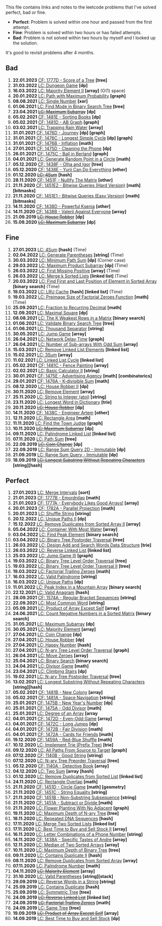 This file contains links and notes to the leetcode problems that I've solved perfect, bad or fine.

* **Perfect**: Problem is solved within one hour and passed from the first attempt.
* **Fine**: Problem is solved within two hours or has failed attempts.
* **Bad**: Problem is not solved within two hours by myself and I looked up the solution.

It's good to revisit problems after 4 months.

## Bad
1. **22.01.2023** [CF: 1777D - Score of a Tree](https://codeforces.com/contest/1777/problem/D) **\[tree]**
1. **31.03.2022** [LC: Dungeon Game](https://leetcode.com/problems/dungeon-game/) **\[dp]**
1. **16.03.2022** [LC: Majority Element II](https://leetcode.com/problems/majority-element-ii/) **\[array]** (O(1) space)
1. **20.01.2022** [LC: Path with Maximum Probability](https://leetcode.com/problems/path-with-maximum-probability/) **\[graph]**
1. **08.08.2021** [LC: Single Number](https://leetcode.com/problems/single-number/) **\[xor]**
1. **01.06.2021** [LC: Find Mode in Binary Search Tree](https://leetcode.com/problems/find-mode-in-binary-search-tree/) **\[tree]**
1. **23.04.2021** [~~LC: Maximum Subarray~~](https://leetcode.com/problems/maximum-subarray/) **\[dp]**
1. **05.02.2021** [CF: 1481E - Sorting Books](https://codeforces.com/contest/1481/problem/E) **\[dp]**
1. **05.02.2021** [CF: 1481D - AB Graph](https://codeforces.com/contest/1481/problem/D) **\[graph]**
1. **03.02.2021** [LC: Trapping Rain Water](https://leetcode.com/problems/trapping-rain-water/) **\[array]**
1. **31.01.2021** [CF: 1476D - Journey](https://codeforces.com/contest/1476/problem/D) **\[dp]** **\[graph]**
1. **31.01.2021** [CF: 1476C - Longest Simple Cycle](https://codeforces.com/contest/1476/problem/C) **\[dp]** **\[graph]**
1. **31.01.2021** [CF: 1476B - Inflation](https://codeforces.com/contest/1476/problem/B) **\[math]**
1. **27.01.2021** [CF: 1475D - Cleaning the Phone](https://codeforces.com/contest/1475/problem/D) **\[dp]**
1. **26.01.2021** [CF: 1475C - Ball in Berland](https://codeforces.com/contest/1475/problem/C) **\[graph]**
1. **04.01.2021** [LC: Generate Random Point in a Circle](https://leetcode.com/problems/generate-random-point-in-a-circle/) **\[math]**
1. **05.12.2020** [CF: 1438F - Olha and Igor](https://codeforces.com/contest/1438/problem/F) **\[tree]**
1. **05.12.2020** [CF: 1438E - Yurii Can Do Everything](https://codeforces.com/contest/1438/problem/E) **\[other]**
1. **01.12.2020** [~~LC: 4Sum~~](https://leetcode.com/problems/4sum/) **\[hash]**
1. **28.11.2020** [CF: 1451F - Nullify The Matrix](https://codeforces.com/contest/1451/problem/F) **\[other]**
1. **21.11.2020** [CF: 1451E2 - Bitwise Queries (Hard Version)](https://codeforces.com/contest/1451/problem/E2) **\[math] \[bitmasks]**
1. **21.11.2020** [CF: 1451E1 - Bitwise Queries (Easy Version)](https://codeforces.com/contest/1451/problem/E1) **\[math] \[bitmasks]**
1. **14.11.2020** [CF: 1438D - Powerful Ksenia](https://codeforces.com/contest/1438/problem/D) **\[other]**
1. **14.11.2020** [CF: 1438B - Valerii Against Everyone](https://codeforces.com/contest/1438/problem/B) **\[array]**
1. **21.09.2019** [~~LC: House Robber~~](https://leetcode.com/problems/house-robber/) **\[dp]**
1. **15.09.2020** [~~LC: Maximum Subarray~~](https://leetcode.com/problems/maximum-subarray/) **\[dp]**

## Fine
1. **27.01.2023** [LC: 4Sum](https://leetcode.com/problems/4sum/) **\[hash]** (Time)
1. **02.04.2022** [LC: Generate Parentheses](https://leetcode.com/problems/generate-parentheses/) **\[string]** (Time)
1. **30.03.2022** [LC: Minimum Path Sum](https://leetcode.com/problems/minimum-path-sum/) **\[dp]** (Corner case)
1. **29.03.2022** [LC: Maximum Product Subarray](https://leetcode.com/problems/maximum-product-subarray/) **\[dp]** (Time)
1. **26.03.2022** [LC: First Missing Positive](https://leetcode.com/problems/first-missing-positive/) **\[array]** (Time)
1. **26.03.2022** [LC: Merge k Sorted Lists](https://leetcode.com/problems/merge-k-sorted-lists/) **\[linked list]** (Time)
1. **20.03.2022** [LC: Find First and Last Position of Element in Sorted Array](https://leetcode.com/problems/find-first-and-last-position-of-element-in-sorted-array/) **\[binary search]** (Time)
1. **19.03.2022** [LC: LRU Cache](https://leetcode.com/problems/lru-cache/) **\[hash]** **\[linked list]** (Time)
1. **19.03.2022** [LC: Preimage Size of Factorial Zeroes Function](https://leetcode.com/problems/preimage-size-of-factorial-zeroes-function/) **\[math]** (Time)
1. **25.09.2021** [LC: Fraction to Recurring Decimal](https://leetcode.com/problems/fraction-to-recurring-decimal/) **\[math]**
1. **12.09.2021** [LC: Maximal Square](https://leetcode.com/problems/maximal-square/) **\[dp]**
1. **08.08.2021** [LC: The K Weakest Rows in a Matrix](https://leetcode.com/problems/the-k-weakest-rows-in-a-matrix/) **\[binary search]**
1. **01.06.2021** [LC: Validate Binary Search Tree](https://leetcode.com/problems/validate-binary-search-tree/) **\[tree]**
1. **01.06.2021** [LC: Thousand Separator](https://leetcode.com/problems/thousand-separator/) **\[string]**
1. **30.05.2021** [LC: Jump Game](https://leetcode.com/problems/jump-game/) **\[array]**
1. **26.04.2021** [LC: Network Delay Time](https://leetcode.com/problems/network-delay-time/) **\[graph]**
1. **26.04.2021** [LC: Number of Sub-arrays With Odd Sum](https://leetcode.com/problems/number-of-sub-arrays-with-odd-sum/) **\[array]**
1. **15.03.2021** [LC: Remove Linked List Elements](https://leetcode.com/problems/remove-linked-list-elements/) **\[linked list]**
1. **15.02.2021** [LC: 3Sum](https://leetcode.com/problems/3sum/) **\[array]**
1. **11.02.2021** [LC: Linked List Cycle](https://leetcode.com/problems/linked-list-cycle/) **\[linked list]**
1. **05.02.2021** [CF: 1481C - Fence Painting](https://codeforces.com/contest/1481/problem/C) **\[array]**
1. **02.02.2021** [LC: Basic Calculator II](https://leetcode.com/problems/basic-calculator-ii/) **\[string]**
1. **30.01.2021** [CF: 1475E - Advertising Agency](https://codeforces.com/contest/1475/problem/E) **\[math]** **\[combinatorics]**
1. **29.01.2021** [CF: 1476A - K-divisible Sum](https://codeforces.com/contest/1476/problem/A) **\[math]**
1. **08.12.2020** [LC: House Robber II](https://leetcode.com/problems/house-robber-ii/) **\[dp]**
1. **30.11.2020** [LC: Remove Element](https://leetcode.com/problems/remove-element/) **\[array]**
1. **25.11.2020** [LC: String to Integer (atoi)](https://leetcode.com/problems/string-to-integer-atoi/) **\[string]**
1. **23.11.2020** [LC: Longest Word in Dictionary](https://leetcode.com/problems/longest-word-in-dictionary/) **\[trie]**
1. **20.11.2020** [~~LC: House Robber~~](https://leetcode.com/problems/house-robber/) **\[dp]**
1. **14.11.2020** [CF: 1438C - Engineer Artem](https://codeforces.com/contest/1438/problem/C) **\[other]**
1. **12.11.2020** [LC: Rectangle Area](https://leetcode.com/problems/rectangle-area/)  **\[math]**
1. **11.11.2020** [LC: Find the Town Judge](https://leetcode.com/problems/find-the-town-judge/) **\[graph]**
1. **10.11.2020** [~~LC: Maximum Subarray~~](https://leetcode.com/problems/maximum-subarray/) **\[dp]**
1. **09.11.2020** [LC: Palindrome Linked List](https://leetcode.com/problems/palindrome-linked-list/) **\[linked list]**
1. **07.11.2020** [LC: Path Sum](https://leetcode.com/problems/path-sum/) **\[tree]**
1. **22.09.2019** [~~LC: Coin Change~~](https://leetcode.com/problems/coin-change/) **\[dp]**
1. **22.09.2019** [LC: Range Sum Query 2D - Immutable](https://leetcode.com/problems/range-sum-query-2d-immutable/) **\[dp]**
1. **21.09.2019** [LC: Range Sum Query - Immutable](https://leetcode.com/problems/range-sum-query-immutable/) **\[dp]**
1. **18.09.2019** [~~LC: Longest Substring Without Repeating Characters~~](https://leetcode.com/problems/longest-substring-without-repeating-characters/) **\[string]\[hash]**

## Perfect
1. **27.01.2023** [LC: Merge Intervals](https://leetcode.com/problems/merge-intervals/) **\[sort]**
1. **21.01.2023** [CF: 1777B - Emordnilap](https://codeforces.com/contest/1777/problem/B) **\[math]**
1. **21.01.2023** [CF: 1777A - Everybody Likes Good Arrays!](https://codeforces.com/contest/1777/problem/A) **\[array]**
1. **20.01.2023** [CF: 1782A - Parallel Projection](https://codeforces.com/contest/1782/problem/A) **\[math]**
1. **20.01.2023** [LC: Shuffle String](https://leetcode.com/problems/shuffle-string/) **\[string]**
1. **20.12.2022** [LC: Unique Paths II](https://leetcode.com/problems/unique-paths-ii/) **\[dp]**
1. **15.12.2022** [LC: Remove Duplicates from Sorted Array II](https://leetcode.com/problems/remove-duplicates-from-sorted-array-ii/) **\[array]**
1. **05.04.2022** [LC: Container With Most Water](https://leetcode.com/problems/container-with-most-water/) **\[array]**
1. **03.04.2022** [LC: Find Peak Element](https://leetcode.com/problems/find-peak-element/) **\[binary search]**
1. **03.04.2022** [LC: Binary Tree Postorder Traversal](https://leetcode.com/problems/binary-tree-postorder-traversal/) **\[tree]**
1. **26.03.2022** [LC: Design Add and Search Words Data Structure](https://leetcode.com/problems/design-add-and-search-words-data-structure/) **\[trie]**
1. **26.03.2022** [LC: Reverse Linked List](https://leetcode.com/problems/reverse-linked-list/) **\[linked list]**
1. **25.03.2022** [LC: Jump Game III](https://leetcode.com/problems/jump-game-iii/) **\[graph]**
1. **19.03.2022** [LC: Binary Tree Level Order Traversal](https://leetcode.com/problems/binary-tree-level-order-traversal/) **\[tree]**
1. **19.03.2022** [LC: Binary Tree Level Order Traversal II](https://leetcode.com/problems/binary-tree-level-order-traversal-ii/) **\[tree]**
1. **19.03.2022** [LC: Factorial Trailing Zeroes](https://leetcode.com/problems/factorial-trailing-zeroes/) **\[math]**
1. **16.03.2022** [LC: Valid Palindrome](https://leetcode.com/problems/valid-palindrome/) **\[string]**
1. **16.03.2022** [LC: Unique Paths](https://leetcode.com/problems/unique-paths/) **\[dp]**
1. **11.01.2022** [LC: Peak Index in a Mountain Array](https://leetcode.com/problems/peak-index-in-a-mountain-array/) **\[binary search]**
1. **22.12.2021** [LC: Valid Anagram](https://leetcode.com/problems/valid-anagram/) **\[hash]**
1. **28.09.2021** [CF: 1574A - Regular Bracket Sequences](https://codeforces.com/contest/1574/problem/A) **\[string]**
1. **22.09.2021** [LC: Most Common Word](https://leetcode.com/problems/most-common-word/) **\[string]**
1. **05.09.2021** [LC: Product of Array Except Self](https://leetcode.com/problems/product-of-array-except-self/) **\[array]**
1. **24.06.2021** [LC: Count Negative Numbers in a Sorted Matrix](https://leetcode.com/problems/count-negative-numbers-in-a-sorted-matrix/) **\[binary search]**
1. **31.05.2021** [LC: Maximum Subarray](https://leetcode.com/problems/maximum-subarray/) **\[dp]**
1. **30.05.2021** [LC: Majority Element](https://leetcode.com/problems/majority-element/) **\[array]**
1. **27.04.2021** [LC: Coin Change](https://leetcode.com/problems/coin-change/) **\[dp]**
1. **27.04.2021** [LC: House Robber](https://leetcode.com/problems/house-robber/) **\[dp]**
1. **27.04.2021** [LC: Happy Number](https://leetcode.com/problems/happy-number/) **\[hash]**
1. **27.04.2021** [LC: N-ary Tree Level Order Traversal](https://leetcode.com/problems/n-ary-tree-level-order-traversal/) **\[graph]**
1. **26.04.2021** [LC: Move Zeroes](https://leetcode.com/problems/move-zeroes/) **\[array]**
1. **25.04.2021** [LC: Binary Search](https://leetcode.com/problems/binary-search/) **\[binary search]**
1. **24.04.2021** [LC: Divisor Game](https://leetcode.com/problems/divisor-game/) **\[math]**
1. **23.04.2021** [LC: Climbing Stairs](https://leetcode.com/problems/climbing-stairs/) **\[dp]**
1. **19.02.2021** [LC: N-ary Tree Postorder Traversal](https://leetcode.com/problems/n-ary-tree-postorder-traversal/) **\[tree]**
1. **13.02.2021** [LC: Longest Substring Without Repeating Characters](https://leetcode.com/problems/longest-substring-without-repeating-characters/) **\[string]\[hash]**
1. **05.02.2021** [CF: 1481B - New Colony](https://codeforces.com/contest/1481/problem/B) **\[array]**
1. **05.02.2021** [CF: 1481A - Space Navigation](https://codeforces.com/contest/1481/problem/A) **\[string]**
1. **25.01.2021** [CF: 1475B - New Year's Number](https://codeforces.com/contest/1475/problem/B) **\[dp]**
1. **25.01.2021** [CF: 1475A - Odd Divisor](https://codeforces.com/contest/1475/problem/A) **\[math]**
1. **25.01.2021** [LC: Degree of an Array](https://leetcode.com/problems/degree-of-an-array/) **\[array**
1. **04.01.2021** [CF: 1472D - Even-Odd Game](https://codeforces.com/contest/1472/problem/D) **\[array]**
1. **04.01.2021** [CF: 1472C - Long Jumps](https://codeforces.com/contest/1472/problem/C) **\[dp]**
1. **04.01.2021** [CF: 1472B - Fair Division](https://codeforces.com/contest/1472/problem/B) **\[math]**
1. **04.01.2021** [CF: 1472A - Cards for Friends](https://codeforces.com/contest/1472/problem/A) **\[math]**
1. **19.12.2020** [CF: 1459A - Red-Blue Shuffle](https://codeforces.com/contest/1459/problem/A) **\[math]**
1. **10.12.2020** [LC: Implement Trie (Prefix Tree)](https://leetcode.com/problems/implement-trie-prefix-tree/) **\[trie]**
1. **09.12.2020** [LC: All Paths From Source to Target](https://leetcode.com/problems/all-paths-from-source-to-target/) **\[graph]**
1. **07.12.2020** [CF: 1140B - Good String](https://codeforces.com/contest/1140/problem/B) **\[string]**
1. **07.12.2020** [LC: N-ary Tree Preorder Traversal](https://leetcode.com/problems/n-ary-tree-preorder-traversal/) **\[tree]**
1. **05.12.2020** [CF: 1140A - Detective Book](https://codeforces.com/contest/1140/problem/A) **\[array]**
1. **04.12.2020** [LC: Two Sum](https://leetcode.com/problems/two-sum/) **\[array** **\[hash]**
1. **01.12.2020** [LC: Remove Duplicates from Sorted List](https://leetcode.com/problems/remove-duplicates-from-sorted-list/) **\[linked list]**
1. **24.11.2020** [LC: Rectangle Overlap](https://leetcode.com/problems/rectangle-overlap/)  **\[math]**
1. **21.11.2020** [CF: 1451D - Circle Game](https://codeforces.com/contest/1451/problem/D) **\[math] \[geometry]**
1. **21.11.2020** [CF: 1451C - String Equality ](https://codeforces.com/contest/1451/problem/C) **\[string]**
1. **21.11.2020** [CF: 1451B - Non-Substring Subsequence](https://codeforces.com/contest/1451/problem/B) **\[string]**
1. **21.11.2020** [CF: 1451A - Subtract or Divide ](https://codeforces.com/contest/1451/problem/A) **\[math]**
1. **21.11.2020** [LC: Flower Planting With No Adjacent](https://leetcode.com/problems/flower-planting-with-no-adjacent/) **\[graph]**
1. **19.11.2020** [LC: Maximum Depth of N-ary Tree](https://leetcode.com/problems/maximum-depth-of-n-ary-tree/) **\[tree]**
1. **18.11.2020** [LC: Repeated DNA Sequences](https://leetcode.com/problems/repeated-dna-sequences/) **\[hash]**
1. **17.11.2020** [LC: Merge Two Sorted Lists](https://leetcode.com/problems/merge-two-sorted-lists/) **\[linked list]**
1. **17.11.2020** [LC: Best Time to Buy and Sell Stock II](https://leetcode.com/problems/best-time-to-buy-and-sell-stock-ii/) **\[array]**
1. **16.11.2020** [LC: Letter Combinations of a Phone Number](https://leetcode.com/problems/letter-combinations-of-a-phone-number/) **\[string]**
1. **14.11.2020** [CF: 1438A - Specific Tastes of Andre](https://codeforces.com/contest/1438/problem/A) **\[array]**
1. **12.11.2020** [LC: Median of Two Sorted Arrays](https://leetcode.com/problems/median-of-two-sorted-arrays/) **\[array]**
1. **10.11.2020** [LC: Maximum Depth of Binary Tree](https://leetcode.com/problems/maximum-depth-of-binary-tree/) **\[tree]**
1. **09.11.2020** [LC: Contains Duplicate II](https://leetcode.com/problems/contains-duplicate-ii/) **\[hash]**
1. **08.11.2020** [LC: Remove Duplicates from Sorted Array](https://leetcode.com/problems/remove-duplicates-from-sorted-array/) **\[array]**
1. **07.11.2020** [LC: Palindrome Number](https://leetcode.com/problems/palindrome-number/) **\[math]**
1. **04.11.2020** [~~LC: Majority Element~~](https://leetcode.com/problems/majority-element/) **\[array]**
1. **31.10.2020** [LC: Valid Parentheses](https://leetcode.com/problems/valid-parentheses/) **\[string]\[stack]**
1. **29.09.2019** [LC: Reverse Words in a String](https://leetcode.com/problems/reverse-words-in-a-string/) **\[string]**
1. **25.09.2019** [LC: Contains Duplicate](https://leetcode.com/problems/contains-duplicate/) **\[hash]**
1. **25.09.2019** [LC: Symmetric Tree](https://leetcode.com/problems/symmetric-tree/) **\[tree]**
1. **24.09.2019** [~~LC: Reverse Linked List~~](https://leetcode.com/problems/reverse-linked-list/) **\[linked list]**
1. **24.09.2019** [~~LC: Factorial Trailing Zeroes~~](https://leetcode.com/problems/factorial-trailing-zeroes/) **\[math]**
1. **24.09.2019** [LC: Same Tree](https://leetcode.com/problems/same-tree/) **\[tree]**
1. **19.09.2019** [~~LC: Product of Array Except Self~~](https://leetcode.com/problems/product-of-array-except-self/) **\[array]**
1. **14.09.2019** [LC: Best Time to Buy and Sell Stock](https://leetcode.com/problems/best-time-to-buy-and-sell-stock/) **\[dp]**
